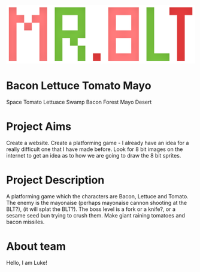 ![alt tag](https://github.com/bradford-coderdojo/bltm/blob/master/Mr%20.%20B1T.fatpixel.png)

# Bacon Lettuce Tomato Mayo

Space Tomato 
Lettuace Swamp
Bacon Forest
Mayo Desert

# Project Aims
Create a website.
Create a platforming game - I already have an idea for a really difficult one that I have made before. Look for 8 bit images on the internet to get an idea as to how we are going to draw the 8 bit sprites.


# Project Description

A platforming game which the characters are Bacon, Lettuce and Tomato. The enemy is the mayonaise (perhaps mayonaise cannon shooting at the BLT?), (it will splat the BLT?). The boss level is a fork or a knife?, or a sesame seed bun trying to crush them.
Make giant raining tomatoes and bacon missiles.

# About team
Hello, I am Luke!
